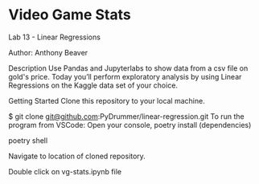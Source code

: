 # Video Game Stats
Lab 13 - Linear Regressions

Author: Anthony Beaver

Description
Use Pandas and Jupyterlabs to show data from a csv file on gold's price. Today you’ll perform exploratory analysis by using Linear Regressions on the Kaggle data set of your choice.

Getting Started
Clone this repository to your local machine.

$ git clone git@github.com:PyDrummer/linear-regression.git
To run the program from VSCode:
Open your console, poetry install (dependencies)

poetry shell

Navigate to location of cloned repository.

Double click on vg-stats.ipynb file
